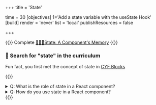+++
title = 'State'

time = 30
[objectives]
    1='Add a state variable with the useState Hook'
[build]
  render = 'never'
  list = 'local'
  publishResources = false

+++

{{<note type="narrative" title="React Learn">}}
Complete [🧑🏾‍🎓State: A Component's Memory](https://react.dev/learn/state-a-components-memory)
{{</note>}}

### 🧠 Search for "state" in the curriculum

Fun fact, you first met the concept of state in [CYF Blocks](https://blocks.codeyourfuture.io/#exercise_button_variables_state)

{{<note type="question" title="Check your understanding">}}

<details><summary>Q: What is the role of state in a React component?
</summary>

A: State lets components remember information between renders.

</details>
<details><summary>Q: How do you use state in a React component?
</summary>

A: Employ the `useState` Hook to create a state variable and a setter function.

</details>
{{</note>}}
